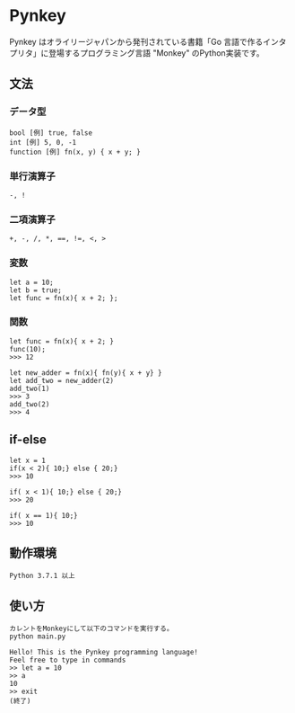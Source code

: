 Pynkey
====

Pynkey はオライリージャパンから発刊されている書籍「Go 言語で作るインタプリタ」に登場するプログラミング言語 "Monkey" のPython実装です。

## 文法
### データ型
    bool [例] true, false  
    int [例] 5, 0, -1  
    function [例] fn(x, y) { x + y; }  

### 単行演算子
    -, !

### 二項演算子
    +, -, /, *, ==, !=, <, >

### 変数
    let a = 10;
    let b = true;
    let func = fn(x){ x + 2; };

### 関数
    let func = fn(x){ x + 2; }
    func(10);
    >>> 12

    let new_adder = fn(x){ fn(y){ x + y} }
    let add_two = new_adder(2)
    add_two(1)
    >>> 3
    add_two(2)
    >>> 4


## if-else
    let x = 1
    if(x < 2){ 10;} else { 20;}
    >>> 10

    if( x < 1){ 10;} else { 20;}
    >>> 20

    if( x == 1){ 10;}
    >>> 10

## 動作環境
    Python 3.7.1 以上

## 使い方
    カレントをMonkeyにして以下のコマンドを実行する。
    python main.py

    Hello! This is the Pynkey programming language!
    Feel free to type in commands
    >> let a = 10
    >> a
    10
    >> exit
    (終了)

